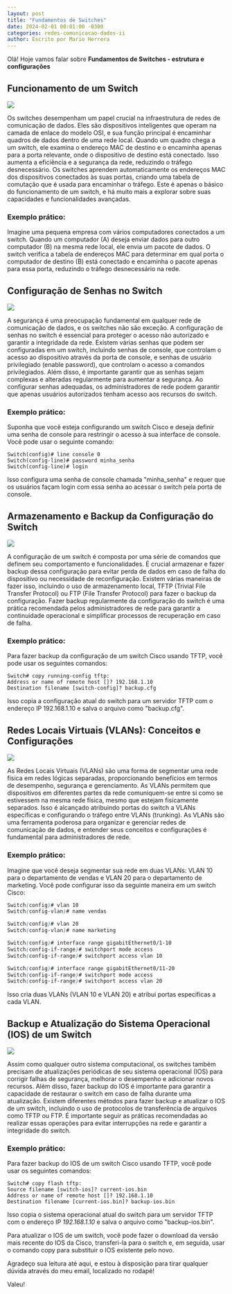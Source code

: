 ```yaml
---
layout: post
title: "Fundamentos de Switches"
date: 2024-02-01 00:01:00 -0300
categories: redes-comunicacao-dados-ii
author: Escrito por Mario Herrera
---
```


Olá! Hoje vamos falar sobre **Fundamentos de Switches - estrutura e configurações**

## Funcionamento de um Switch


![](https://github.com/mariopuebla17/blog/blob/main/_images/202402/redes.jpg?raw=true)

Os switches desempenham um papel crucial na infraestrutura de redes de comunicação de dados. Eles são dispositivos inteligentes que operam na camada de enlace do modelo OSI, e sua função principal é encaminhar quadros de dados dentro de uma rede local. Quando um quadro chega a um switch, ele examina o endereço MAC de destino e o encaminha apenas para a porta relevante, onde o dispositivo de destino está conectado. Isso aumenta a eficiência e a segurança da rede, reduzindo o tráfego desnecessário. Os switches aprendem automaticamente os endereços MAC dos dispositivos conectados às suas portas, criando uma tabela de comutação que é usada para encaminhar o tráfego. Este é apenas o básico do funcionamento de um switch, e há muito mais a explorar sobre suas capacidades e funcionalidades avançadas.

### Exemplo prático:

Imagine uma pequena empresa com vários computadores conectados a um switch. Quando um computador (A) deseja enviar dados para outro computador (B) na mesma rede local, ele envia um pacote de dados. O switch verifica a tabela de endereços MAC para determinar em qual porta o computador de destino (B) está conectado e encaminha o pacote apenas para essa porta, reduzindo o tráfego desnecessário na rede.

## Configuração de Senhas no Switch


![](https://github.com/mariopuebla17/blog/blob/main/_images/202402/redes2.jpg?raw=true)

A segurança é uma preocupação fundamental em qualquer rede de comunicação de dados, e os switches não são exceção. A configuração de senhas no switch é essencial para proteger o acesso não autorizado e garantir a integridade da rede. Existem várias senhas que podem ser configuradas em um switch, incluindo senhas de console, que controlam o acesso ao dispositivo através da porta de console, e senhas de usuário privilegiado (enable password), que controlam o acesso a comandos privilegiados. Além disso, é importante garantir que as senhas sejam complexas e alteradas regularmente para aumentar a segurança. Ao configurar senhas adequadas, os administradores de rede podem garantir que apenas usuários autorizados tenham acesso aos recursos do switch.

### Exemplo prático:

Suponha que você esteja configurando um switch Cisco e deseja definir uma senha de console para restringir o acesso à sua interface de console. Você pode usar o seguinte comando:

``` arduino
Switch(config)# line console 0
Switch(config-line)# password minha_senha
Switch(config-line)# login
```

Isso configura uma senha de console chamada "minha_senha" e requer que os usuários façam login com essa senha ao acessar o switch pela porta de console.

## Armazenamento e Backup da Configuração do Switch


![](https://github.com/mariopuebla17/blog/blob/main/_images/202402/redes3.jpg?raw=true)

A configuração de um switch é composta por uma série de comandos que definem seu comportamento e funcionalidades. É crucial armazenar e fazer backup dessa configuração para evitar perda de dados em caso de falha do dispositivo ou necessidade de reconfiguração. Existem várias maneiras de fazer isso, incluindo o uso de armazenamento local, TFTP (Trivial File Transfer Protocol) ou FTP (File Transfer Protocol) para fazer o backup da configuração. Fazer backup regularmente da configuração do switch é uma prática recomendada pelos administradores de rede para garantir a continuidade operacional e simplificar processos de recuperação em caso de falha.

### Exemplo prático:

Para fazer backup da configuração de um switch Cisco usando TFTP, você pode usar os seguintes comandos:

``` arduino
Switch# copy running-config tftp:
Address or name of remote host []? 192.168.1.10
Destination filename [switch-config]? backup.cfg
```

Isso copia a configuração atual do switch para um servidor TFTP com o endereço IP 192.168.1.10 e salva o arquivo como "backup.cfg".

## Redes Locais Virtuais (VLANs): Conceitos e Configurações


![](https://github.com/mariopuebla17/blog/blob/main/_images/202402/redes4.jpg?raw=true)

As Redes Locais Virtuais (VLANs) são uma forma de segmentar uma rede física em redes lógicas separadas, proporcionando benefícios em termos de desempenho, segurança e gerenciamento. As VLANs permitem que dispositivos em diferentes partes da rede comuniquem-se entre si como se estivessem na mesma rede física, mesmo que estejam fisicamente separados. Isso é alcançado atribuindo portas do switch a VLANs específicas e configurando o tráfego entre VLANs (trunking). As VLANs são uma ferramenta poderosa para organizar e gerenciar redes de comunicação de dados, e entender seus conceitos e configurações é fundamental para administradores de rede.

### Exemplo prático:

Imagine que você deseja segmentar sua rede em duas VLANs: VLAN 10 para o departamento de vendas e VLAN 20 para o departamento de marketing. Você pode configurar isso da seguinte maneira em um switch Cisco:

``` scss
Switch(config)# vlan 10
Switch(config-vlan)# name vendas

Switch(config)# vlan 20
Switch(config-vlan)# name marketing

Switch(config)# interface range gigabitEthernet0/1-10
Switch(config-if-range)# switchport mode access
Switch(config-if-range)# switchport access vlan 10

Switch(config)# interface range gigabitEthernet0/11-20
Switch(config-if-range)# switchport mode access
Switch(config-if-range)# switchport access vlan 20
```

Isso cria duas VLANs (VLAN 10 e VLAN 20) e atribui portas específicas a cada VLAN.

## Backup e Atualização do Sistema Operacional (IOS) de um Switch


![](https://github.com/mariopuebla17/blog/blob/main/_images/202402/redes5.jpg?raw=true)

Assim como qualquer outro sistema computacional, os switches também precisam de atualizações periódicas de seu sistema operacional (IOS) para corrigir falhas de segurança, melhorar o desempenho e adicionar novos recursos. Além disso, fazer backup do IOS é importante para garantir a capacidade de restaurar o switch em caso de falha durante uma atualização. Existem diferentes métodos para fazer backup e atualizar o IOS de um switch, incluindo o uso de protocolos de transferência de arquivos como TFTP ou FTP. É importante seguir as práticas recomendadas ao realizar essas operações para evitar interrupções na rede e garantir a integridade do switch.

### Exemplo prático:

Para fazer backup do IOS de um switch Cisco usando TFTP, você pode usar os seguintes comandos:

``` less
Switch# copy flash tftp:
Source filename [switch-ios]? current-ios.bin
Address or name of remote host []? 192.168.1.10
Destination filename [current-ios.bin]? backup-ios.bin
```

Isso copia o sistema operacional atual do switch para um servidor TFTP com o endereço IP *192.168.1.10* e salva o arquivo como "backup-ios.bin".

Para atualizar o IOS de um switch, você pode fazer o download da versão mais recente do IOS da Cisco, transferi-la para o switch e, em seguida, usar o comando copy para substituir o IOS existente pelo novo.


Agradeço sua leitura até aqui, e estou à disposição para tirar qualquer dúvida através do meu email, localizado no rodapé!

Valeu!